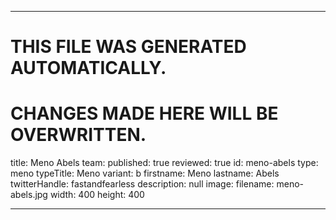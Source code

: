----

# THIS FILE WAS GENERATED AUTOMATICALLY.
# CHANGES MADE HERE WILL BE OVERWRITTEN.

title: Meno Abels
team:
  published: true
  reviewed: true
  id: meno-abels
  type: meno
  typeTitle: Meno
  variant: b
  firstname: Meno
  lastname: Abels
  twitterHandle: fastandfearless
  description: null
  image:
    filename: meno-abels.jpg
    width: 400
    height: 400

----

